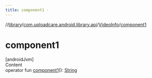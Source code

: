 ```yaml
---
title: component1 -
---
```

//[library](../../index.md)/[com.uploadcare.android.library.api](../index.md)/[VideoInfo](index.md)/[component1](component1.md)



# component1  
[androidJvm]  
Content  
operator fun [component1](component1.md)(): [String](https://kotlinlang.org/api/latest/jvm/stdlib/kotlin/-string/index.html)  



